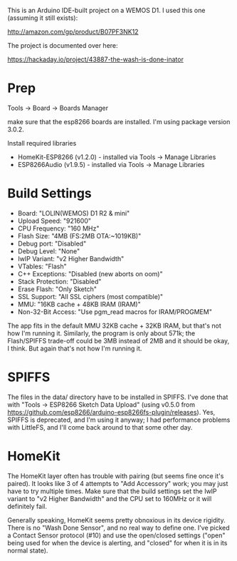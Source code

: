 This is an Arduino IDE-built project on a WEMOS D1. I used this one (assuming it still exists):

  http://amazon.com/gp/product/B07PF3NK12

The project is documented over here:

  https://hackaday.io/project/43887-the-wash-is-done-inator


Prep
===

Tools -> Board -> Boards Manager

  make sure that the esp8266 boards are installed. I'm using package version 3.0.2.

Install required libraries

* HomeKit-ESP8266 (v1.2.0) - installed via Tools -> Manage Libraries
* ESP8266Audio (v1.9.5) - installed via Tools -> Manage Libraries


Build Settings
===

* Board: "LOLIN(WEMOS) D1 R2 & mini"
* Upload Speed: "921600"
* CPU Frequency: "160 MHz"
* Flash Size: "4MB (FS:2MB OTA:~1019KB)"
* Debug port: "Disabled"
* Debug Level: "None"
* IwIP Variant: "v2 Higher Bandwidth"
* VTables: "Flash"
* C++ Exceptions: "Disabled (new aborts on oom)"
* Stack Protection: "Disabled"
* Erase Flash: "Only Sketch"
* SSL Support: "All SSL ciphers (most compatible)"
* MMU: "16KB cache + 48KB IRAM (IRAM)"
* Non-32-Bit Access: "Use pgm_read macros for IRAM/PROGMEM"

The app fits in the default MMU 32KB cache + 32KB IRAM, but that's not
how I'm running it. Similarly, the program is only about 571k; the
Flash/SPIFFS trade-off could be 3MB instead of 2MB and it should be
okay, I think. But again that's not how I'm running it.

SPIFFS
===

The files in the data/ directory have to be installed in SPIFFS. I've
done that with "Tools -> ESP8266 Sketch Data Upload" (using v0.5.0
from
https://github.com/esp8266/arduino-esp8266fs-plugin/releases). Yes,
SPIFFS is deprecated, and I'm using it anyway; I had performance
problems with LittleFS, and I'll come back around to that some other
day.


HomeKit
===

The HomeKit layer often has trouble with pairing (but seems fine once
it's paired). It looks like 3 of 4 attempts to "Add Accessory" work;
you may just have to try multiple times. Make sure that the build
settings set the IwIP variant to "v2 Higher Bandwidth" and the CPU set
to 160MHz or it will definitely fail.

Generally speaking, HomeKit seems pretty obnoxious in its device
rigidity. There is no "Wash Done Sensor", and no real way to define
one. I've picked a Contact Sensor protocol (#10) and use the
open/closed settings ("open" being used for when the device is
alerting, and "closed" for when it is in its normal state).

